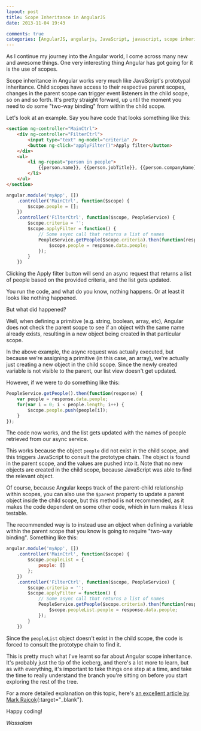 ```yaml
---
layout: post
title: Scope Inheritance in AngularJS
date: 2013-11-04 19:43

comments: true
categories: [AngularJS, angularjs, JavaScript, javascript, scope inheritance, Uncategorized, Web Development]
---
```

As I continue my journey into the Angular world, I come across many new and awesome things. One very interesting thing Angular has got going for it is the use of scopes.

Scope inheritance in Angular works very much like JavaScript's prototypal inheritance. Child scopes have access to their respective parent scopes, changes in the parent scope can trigger event listeners in the child scope, so on and so forth. It's pretty straight forward, up until the moment you need to do some "two-way binding" from within the child scope.

<!--more-->

Let's look at an example. Say you have code that looks something like this:

```html
<section ng-controller="MainCtrl">
    <div ng-controller="FilterCtrl">
        <input type="text" ng-model="criteria" />
        <button ng-click="applyFilter()">Apply filter</button>
    </div>
    <ul>
        <li ng-repeat="person in people">
            {{person.name}}, {{person.jobTitle}}, {{person.companyName}}
        </li>
    </ul>
</section>
```

```javascript
angular.module('myApp', [])
    .controller('MainCtrl', function($scope) {
        $scope.people = [];
    })
    .controller('FilterCtrl', function($scope, PeopleService) {
        $scope.criteria = '';
        $scope.applyFilter = function() {
            // Some async call that returns a list of names
            PeopleService.getPeople($scope.criteria).then(function(response) {
                $scope.people = response.data.people;
            });
        }
    })
```

Clicking the Apply filter button will send an async request that returns a list of people based on the provided criteria, and the list gets updated.

You run the code, and what do you know, nothing happens. Or at least it looks like nothing happened.

But what did happened?

Well, when defining a primitive (e.g. string, boolean, array, etc), Angular does not check the parent scope to see if an object with the same name already exists, resulting in a new object being created in that particular scope.

In the above example, the async request was actually executed, but because we're assigning a primitive (in this case, an array), we're actually just creating a new object in the child scope. Since the newly created variable is not visible to the parent, our list view doesn't get updated.

However, if we were to do something like this:

```javascript
PeopleService.getPeople().then(function(response) {
    var people = response.data.people;
    for(var i = 0; i < people.length; i++) {
        $scope.people.push(people[i]);
    }
});
```

The code now works, and the list gets updated with the names of people retrieved from our async service.

This works because the object `people` did not exist in the child scope, and this triggers JavaScript to consult the prototype chain. The object is found in the parent scope, and the values are pushed into it. Note that no new objects are created in the child scope, because JavaScript was able to find the relevant object.

Of course, because Angular keeps track of the parent-child relationship within scopes, you can also use the `$parent` property to update a parent object inside the child scope, but this method is not recommended, as it makes the code dependent on some other code, which in turn makes it less testable.

The recommended way is to instead use an object when defining a variable within the parent scope that you know is going to require "two-way binding". Something like this:

```javascript
angular.module('myApp', [])
    .controller('MainCtrl', function($scope) {
        $scope.peopleList = {
            people: []
        };
    })
    .controller('FilterCtrl', function($scope, PeopleService) {
        $scope.criteria = '';
        $scope.applyFilter = function() {
            // Some async call that returns a list of names
            PeopleService.getPeople($scope.criteria).then(function(response) {
                $scope.peopleList.people = response.data.people;
            });
        }
    })
```

Since the `peopleList` object doesn't exist in the child scope, the code is forced to consult the prototype chain to find it.

This is pretty much what I've learnt so far about Angular scope inheritance. It's probably just the tip of the iceberg, and there's a lot more to learn, but as with everything, it's important to take things one step at a time, and take the time to really understand the branch you're sitting on before you start exploring the rest of the tree.

For a more detailed explanation on this topic, here's [an excellent article by Mark Rajcok](https://github.com/angular/angular.js/wiki/Understanding-Scopes){:target="_blank"}.

Happy coding!

<em>Wassalam</em>
